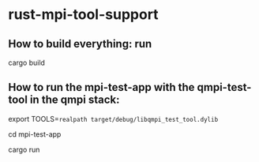 # rust-mpi-tool-support

## How to build everything: run
cargo build

## How to run the mpi-test-app with the qmpi-test-tool in the qmpi stack:
export TOOLS=`realpath target/debug/libqmpi_test_tool.dylib`

cd mpi-test-app

cargo run

